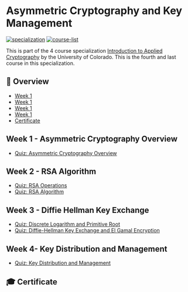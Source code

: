 # Asymmetric Cryptography and Key Management

[![specialization](https://img.shields.io/badge/specialization-Introdution%20to%20Applied%20Cryptography-1f72ff.svg)](https://github.com/anishLearnsToCode/intro-to-applied-cryptography)
[![course-list](https://img.shields.io/badge/also%20see-Coursera%20Courses-1f72ff.svg)](https://github.com/anishLearnsToCode/course-list)

This is part of the 4 course specialization 
[Introduction to Applied Cryptography](https://github.com/anishLearnsToCode/intro-to-applied-cryptography)
by the University of Colorado. This is the fourth and last course in this specialization.

## 📖 Overview
- [Week 1](#week-1---asymmetric-cryptography-overview)
- [Week 1](#week-2---rsa-algorithm)
- [Week 1](#week-3---diffie-hellman-key-exchange)
- [Week 1](#week-4--key-distribution-and-management)
- [Certificate](#-certificate)

## Week 1 - Asymmetric Cryptography Overview
- [Quiz: Asymmetric Cryptography Overview](week1/quiz-asymmetric-cryptography-overview.md)

## Week 2 - RSA Algorithm
- [Quiz: RSA Operations](week2/quiz-rsa-operations.md)
- [Quiz: RSA Algorithm](week2/quiz-rsa-algorithm.md) 

## Week 3 - Diffie Hellman Key Exchange
- [Quiz: Discrete Logarithm and Primitive Root]()
- [Quiz: Diffie-Hellman Key Exchange and El Gamal Encryption]()

## Week 4- Key Distribution and Management
- [Quiz: Key Distribution and Management]()

## 🎓 Certificate
